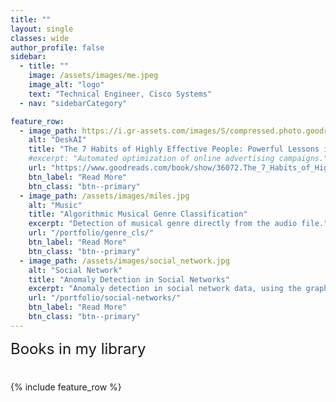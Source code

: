 ```yaml
---
title: ""
layout: single
classes: wide
author_profile: false
sidebar:
  - title: ""
    image: /assets/images/me.jpeg
    image_alt: "logo"
    text: "Technical Engineer, Cisco Systems"
  - nav: "sidebarCategory"

feature_row:
  - image_path: https://i.gr-assets.com/images/S/compressed.photo.goodreads.com/books/1421842784l/36072.jpg
    alt: "DeskAI"
    title: "The 7 Habits of Highly Effective People: Powerful Lessons in Personal Change"
    #excerpt: "Automated optimization of online advertising campaigns."
    url: "https://www.goodreads.com/book/show/36072.The_7_Habits_of_Highly_Effective_People"
    btn_label: "Read More"
    btn_class: "btn--primary"	
  - image_path: /assets/images/miles.jpg
    alt: "Music"
    title: "Algorithmic Musical Genre Classification"
    excerpt: "Detection of musical genre directly from the audio file."
    url: "/portfolio/genre_cls/"
    btn_label: "Read More"
    btn_class: "btn--primary"	
  - image_path: /assets/images/social_network.jpg
    alt: "Social Network"
    title: "Anomaly Detection in Social Networks"
    excerpt: "Anomaly detection in social network data, using the graph resistance."
    url: "/portfolio/social-networks/"
    btn_label: "Read More"
    btn_class: "btn--primary"
---
```


<div style="margin-bottom:1cm" align="left"><font size="5">Books in my library</font></div>
{% include feature_row %}